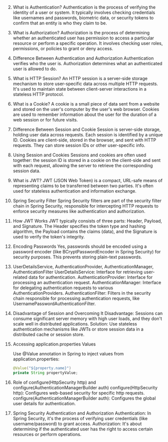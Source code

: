 2. What is Authentication?
   Authentication is the process of verifying the identity of a user or system. It typically involves checking credentials like usernames and passwords, biometric data, or security tokens to confirm that an entity is who they claim to be.

3. What is Authorization?
   Authorization is the process of determining whether an authenticated user has permission to access a particular resource or perform a specific operation. It involves checking user roles, permissions, or policies to grant or deny access.

4. Difference Between Authentication and Authorization
   Authentication verifies who the user is.
   Authorization determines what an authenticated user is allowed to do.
5. What is HTTP Session?
   An HTTP session is a server-side storage mechanism to store user-specific data across multiple HTTP requests. It's used to maintain state between client-server interactions in a stateless HTTP protocol.

6. What is a Cookie?
   A cookie is a small piece of data sent from a website and stored on the user's computer by the user's web browser. Cookies are used to remember information about the user for the duration of a web session or for future visits.

7. Difference Between Session and Cookie
   Session is server-side storage, holding user data across requests. Each session is identified by a unique ID.
   Cookies are client-side, stored in the browser, and sent with HTTP requests. They can store session IDs or other user-specific info.
8. Using Session and Cookies
   Sessions and cookies are often used together: the session ID is stored in a cookie on the client-side and sent with each request, allowing the server to retrieve the corresponding session data.

9. What is JWT?
   JWT (JSON Web Token) is a compact, URL-safe means of representing claims to be transferred between two parties. It's often used for stateless authentication and information exchange.

10. Spring Security Filter
    Spring Security filters are part of the security filter chain in Spring Security, responsible for intercepting HTTP requests to enforce security measures like authentication and authorization.

11. How JWT Works
    JWT typically consists of three parts: Header, Payload, and Signature. The Header specifies the token type and hashing algorithm, the Payload contains the claims (data), and the Signature is used to verify the token's integrity.

12. Encoding Passwords
    Yes, passwords should be encoded using a password encoder (like BCryptPasswordEncoder in Spring Security) for security purposes. This prevents storing plain-text passwords.

13. UserDetailsService, AuthenticationProvider, AuthenticationManager, AuthenticationFilter
    UserDetailsService: Interface for retrieving user-related data for authentication.
    AuthenticationProvider: Interface for processing an authentication request.
    AuthenticationManager: Interface for delegating authentication requests to various AuthenticationProviders.
    AuthenticationFilter: Filters in the security chain responsible for processing authentication requests, like UsernamePasswordAuthenticationFilter.
14. Disadvantage of Session and Overcoming It
    Disadvantage: Sessions can consume significant server memory with high user loads, and they don't scale well in distributed applications.
    Solution: Use stateless authentication mechanisms like JWTs or store session data in a distributed cache or session store.
15. Accessing application.properties Values

    Use @Value annotation in Spring to inject values from application.properties:
    ```java
    @Value("${property.name}")
    private String propertyValue;
    ```
16. Role of configure(HttpSecurity http) and configure(AuthenticationManagerBuilder auth)
    configure(HttpSecurity http): Configures web-based security for specific http requests.
    configure(AuthenticationManagerBuilder auth): Configures the global user details for authentication.
17. Spring Security Authentication and Authorization
    Authentication: In Spring Security, it's the process of verifying user credentials (like username/password) to grant access.
    Authorization: It's about determining if the authenticated user has the right to access certain resources or perform operations.